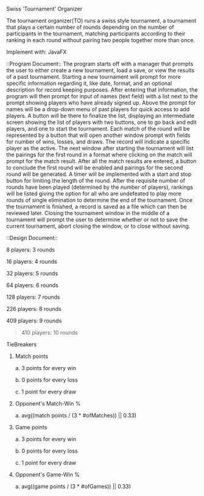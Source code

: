 Swiss 'Tournament' Organizer

The tournament organizer(TO) runs a swiss style tournament, a tournament that
plays a certain number of rounds depending on the number of participants in the
tournament, matching participants according to their ranking in each round
without pairing two people together more than once.

Implement with: JavaFX


::Program Document::
The program starts off with a manager that prompts the user to either create a new tournament,
load a save, or view the results of a past tournament. Starting a new tournament will prompt for more 
specific information regarding it, like date, format, and an optional description for
record keeping purposes. After entering that information, the program will then prompt for
input of names (text field) with a list next to the prompt showing players who have already signed up.
Above the prompt for names will be a drop-down menu of past players for quick access to add players.
A button will be there to finalize the list, displaying an intermediate screen showing the list of 
players with two buttons, one to go back and edit players, and one to start the tournament.
Each match of the round will be represented by a button that will open another window prompt with 
fields for number of wins, losses, and draws. The record will indicate a specific player as the active. 
The next window after starting the tournament will list the pairings for the first round in a 
format where clicking on the match will prompt for the match result. After all the match results are 
entered, a button to conclude the first round will be enabled and pairings for the second round will 
be generated. A timer will be implemented with a start and stop button for limiting the length of the
round. After the requisite number of rounds have been played (determined by the number of 
players), rankings will be listed giving the option for all who are undefeated to play more rounds
of single elimination to determine the end of the tournament. Once the tournament is finished, a
record is saved as a file which can then be reviewed later. Closing the tournament window in the
middle of a tournament will prompt the user to determine whether or not to save the current tournament,
abort closing the window, or to close without saving. 


::Design Document::

  8 players:  3 rounds

 16 players:  4 rounds

 32 players:  5 rounds

 64 players:  6 rounds

128 players:  7 rounds

226 players:  8 rounds

409 players:  9 rounds

>410 players: 10 rounds


TieBreakers

1. Match points

	a. 3 points for every win

	b. 0 points for every loss

	c. 1 point for every draw

2. Opponent's Match-Win %

	a. avg((match points / (3 * #ofMatches)) || 0.33)

3. Game points

	a. 3 points for every win

	b. 0 points for every loss

	c. 1 point for every draw

4. Opponent's Game-Win %

	a. avg((game points / (3 * #ofGames)) || 0.33)
